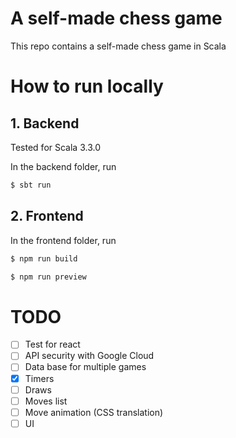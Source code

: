 # A self-made chess game
This repo contains a self-made chess game in Scala

# How to run locally

## 1. Backend

Tested for Scala 3.3.0

In the backend folder, run
```bash
$ sbt run
```

## 2. Frontend

In the frontend folder, run

```bash
$ npm run build
```
```bash
$ npm run preview
```

# TODO
- [ ] Test for react
- [ ] API security with Google Cloud
- [ ] Data base for multiple games
- [x] Timers
- [ ] Draws
- [ ] Moves list
- [ ] Move animation (CSS translation)
- [ ] UI
